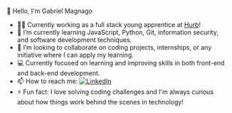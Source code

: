   👋 Hello, I'm Gabriel Magnago

- 👨‍💻 Currently working as a full stack young apprentice at [Hurb](https://github.com/HurbCom)!
- 🌱 I’m currently learning JavaScript, Python, Git, information security, and software development techniques.
- 💞️ I’m looking to collaborate on coding projects, internships, or any initiative where I can apply my learning.
- 💻 Currently focused on learning and improving skills in both front-end and back-end development.
- 📫 How to reach me:   [![LinkedIn](https://img.shields.io/badge/-LinkedIn-blue?style=flat-square&logo=Linkedin&logoColor=white)](https://www.linkedin.com/in/seu-usuario)
- ⚡ Fun fact: I love solving coding challenges and I'm always curious about how things work behind the scenes in technology!

<!---
GabrielMagnago3007/GabrielMagnago3007 is a ✨ special ✨ repository because its `README.md` (this file) appears on your GitHub profile.
You can click the Preview link to take a look at your changes.
--->
